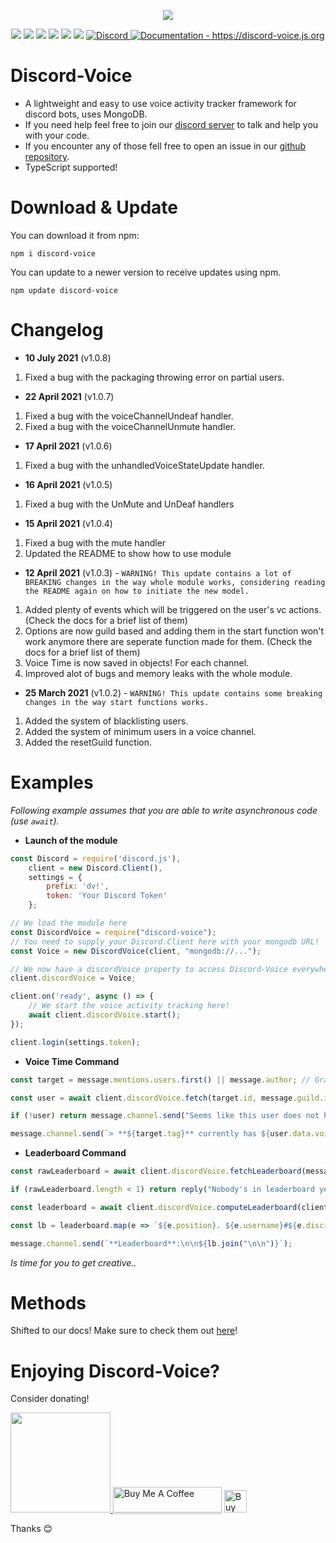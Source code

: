 <p align="center"><a href="https://nodei.co/npm/discord-voice/"><img src="https://nodei.co/npm/discord-voice.png"></a></p>
<p align="center"><img src="https://img.shields.io/npm/v/discord-voice?style=for-the-badge"> <img src="https://img.shields.io/github/repo-size/Lebyy/discord-voice?style=for-the-badge"> <img src="https://img.shields.io/npm/l/discord-voice?style=for-the-badge"> <img src="https://img.shields.io/npm/dt/discord-voice?style=for-the-badge"> <img src="https://img.shields.io/github/contributors/Lebyy/discord-voice?style=for-the-badge"> <img src="https://img.shields.io/github/package-json/dependency-version/Lebyy/discord-voice/mongoose?style=for-the-badge"> <a href="https://discord.gg/pndumb6J3t" target="_blank"> <img alt="Discord" src="https://img.shields.io/badge/Chat-Click%20here-7289d9?style=for-the-badge&logo=discord"> </a> <a href="https://discord-voice.js.org"><img src="https://img.shields.io/badge/Documentation-Click%20here-blue?style=for-the-badge" alt="Documentation - https://discord-voice.js.org"/></a></p>

# Discord-Voice
- A lightweight and easy to use voice activity tracker framework for discord bots, uses MongoDB.
- If you need help feel free to join our <a href="https://discord.gg/pndumb6J3t">discord server</a> to talk and help you with your code.
- If you encounter any of those fell free to open an issue in our <a href="https://github.com/Lebyy/discord-voice/issues">github repository</a>.
- TypeScript supported!

# Download & Update
You can download it from npm:
```cli
npm i discord-voice
```
You can update to a newer version to receive updates using npm.
```cli
npm update discord-voice
```

# Changelog
- **10 July 2021** (v1.0.8)
1. Fixed a bug with the packaging throwing error on partial users.

- **22 April 2021** (v1.0.7)
1. Fixed a bug with the voiceChannelUndeaf handler.
2. Fixed a bug with the voiceChannelUnmute handler. 

- **17 April 2021** (v1.0.6)
1. Fixed a bug with the unhandledVoiceStateUpdate handler.

- **16 April 2021** (v1.0.5)
1. Fixed a bug with the UnMute and UnDeaf handlers

- **15 April 2021** (v1.0.4)
1. Fixed a bug with the mute handler
2. Updated the README to show how to use module

- **12 April 2021** (v1.0.3) - `WARNING! This update contains a lot of BREAKING changes in the way whole module works, considering reading the README again on how to initiate the new model.`
1. Added plenty of events which will be triggered on the user's vc actions. (Check the docs for a brief list of them)
2. Options are now guild based and adding them in the start function won't work anymore there are seperate function made for them. (Check the docs for a brief list of them)
3. Voice Time is now saved in objects! For each channel.
4. Improved alot of bugs and memory leaks with the whole module.

- **25 March 2021** (v1.0.2) - `WARNING! This update contains some breaking changes in the way start functions works.`
1. Added the system of blacklisting users.
2. Added the system of minimum users in a voice channel.
3. Added the resetGuild function.

# Examples
*Following example assumes that you are able to write asynchronous code (use `await`).*

- **Launch of the module**
```js
const Discord = require('discord.js'),
    client = new Discord.Client(),
    settings = {
        prefix: 'dv!',
        token: 'Your Discord Token'
    };

// We load the module here
const DiscordVoice = require("discord-voice");
// You need to supply your Discord.Client here with your mongodb URL!
const Voice = new DiscordVoice(client, "mongodb://...");

// We now have a discordVoice property to access Discord-Voice everywhere!
client.discordVoice = Voice;

client.on('ready', async () => {
    // We start the voice activity tracking here!
    await client.discordVoice.start();
});

client.login(settings.token);
```

- **Voice Time Command**

```js
const target = message.mentions.users.first() || message.author; // Grab the target.

const user = await client.discordVoice.fetch(target.id, message.guild.id); // Selects the target from the database.

if (!user) return message.channel.send("Seems like this user does not have any Voice Activity so far..."); // If there isnt such user in the database, we send a message in general.

message.channel.send(`> **${target.tag}** currently has ${user.data.voiceTime.total}ms of Total Voice Time!`); // We show the voice time. (OPTIONAL: You can also use the ms package here if you want it to be more concise.)
```

- **Leaderboard Command**

```js
const rawLeaderboard = await client.discordVoice.fetchLeaderboard(message.guild.id, 10); // We grab top 10 users with most voice time in the current server.

if (rawLeaderboard.length < 1) return reply("Nobody's in leaderboard yet.");

const leaderboard = await client.discordVoice.computeLeaderboard(client, rawLeaderboard, true); // We process the leaderboard.

const lb = leaderboard.map(e => `${e.position}. ${e.username}#${e.discriminator}\nVoice Time: ${e.voiceTime.total}ms`); // We map the outputs.

message.channel.send(`**Leaderboard**:\n\n${lb.join("\n\n")}`);
```

*Is time for you to get creative..*

# Methods
Shifted to our docs! Make sure to check them out [here](https://discord-voice.js.org)!

# Enjoying Discord-Voice?
Consider donating! 

<a href="https://www.patreon.com/Lebyy">
  <img src="https://c5.patreon.com/external/logo/become_a_patron_button@2x.png" width="160">
</a>
<a href="https://www.buymeacoffee.com/lebyydev" target="_blank"><img src="https://www.buymeacoffee.com/assets/img/custom_images/orange_img.png" alt="Buy Me A Coffee" style="height: 41px !important;width: 174px !important;box-shadow: 0px 3px 2px 0px rgba(190, 190, 190, 0.5) !important;-webkit-box-shadow: 0px 3px 2px 0px rgba(190, 190, 190, 0.5) !important;" ></a>
<a href='https://ko-fi.com/N4N04B26C' target='_blank'><img height='36' style='border:0px;height:36px;' src='https://cdn.ko-fi.com/cdn/kofi3.png?v=2' border='0' alt='Buy Me a Coffee at ko-fi.com' /></a>

Thanks 😊
